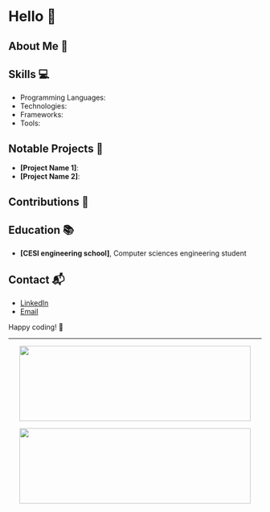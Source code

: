 # Hello 👋

## About Me 🚀

## Skills 💻
- Programming Languages: 
- Technologies: 
- Frameworks: 
- Tools: 

## Notable Projects 🚧
- **[Project Name 1]**: 
- **[Project Name 2]**: 

## Contributions 🤝

## Education 📚
- **[CESI engineering school]**, Computer sciences engineering student

## Contact 📬
- [LinkedIn](link_to_your_linkedin_profile)
- [Email](exemple@example.com)

Happy coding! 🚀

___
<p align="center"><img width="460" height="150" src="https://github-readme-stats.vercel.app/api/top-langs?username=ndium&show_icons=true&locale=en&layout=compact&theme=tokyonight"/460/300"></p>

<p align="center"><img width="460" height="150" src="https://github-readme-streak-stats.herokuapp.com/?user=ndium&theme=tokyonight&&fire=FF801F&currStreakNum=FFBE69&currStreakLabel=FFBE69"/460/300"></p>


